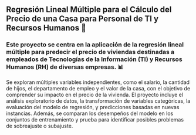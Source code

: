 ##  Regresión Lineal Múltiple para el Cálculo del Precio de una Casa para Personal de TI y Recursos Humanos 🏢

### Este proyecto se centra en la aplicación de la regresión lineal múltiple para predecir el precio de viviendas destinadas a empleados de Tecnologías de la Información (TI) y Recursos Humanos (RH) de diversas empresas. 📊

Se exploran múltiples variables independientes, como el salario, la cantidad de hijos, el departamento de empleo y el valor de la casa, con el objetivo de comprender su impacto en el precio de la vivienda. El proyecto incluye el análisis exploratorio de datos, la transformación de variables categóricas, la evaluación del modelo de regresión, y predicciones basadas en nuevas instancias. Además, se comparan los desempeños del modelo en los conjuntos de entrenamiento y prueba para identificar posibles problemas de sobreajuste o subajuste.
